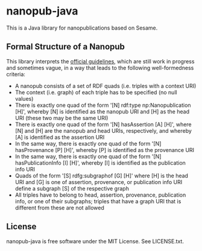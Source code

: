 nanopub-java
============

This is a Java library for nanopublications based on Sesame.


Formal Structure of a Nanopub
-----------------------------

This library interprets the [official guidelines](https://github.com/Nanopublication/Guidelines),
which are still work in progress and sometimes vague, in a way that leads to the following
well-formedness criteria:

- A nanopub consists of a set of RDF quads (i.e. triples with a context URI)
- The context (i.e. graph) of each triple has to be specified (no null values)
- There is exactly one quad of the form '[N] rdf:type np:Nanopublication [H]', whereby [N] is
  identified as the nanopub URI and [H] as the head URI (these two may be the same URI)
- There is exactly one quad of the form '[N] hasAssertion [A] [H]', where [N] and [H] are the
  nanopub and head URIs, respectively, and whereby [A] is identified as the assertion URI
- In the same way, there is exactly one quad of the form '[N] hasProvenance [P] [H]', whereby
  [P] is identified as the provenance URI
- In the same way, there is exactly one quad of the form '[N] hasPublicationInfo [I] [H]',
  whereby [I] is identified as the publication info URI
- Quads of the form '[S] rdfg:subgraphof [G] [H]' where [H] is the head URI and [G] is one
  of assertion, provenance, or publication info URI define a subgraph [S] of the respective
  graph
- All triples have to belong to head, assertion, provenance, publication info, or one of their
  subgraphs; triples that have a graph URI that is different from these are not allowed


License
-------

nanopub-java is free software under the MIT License. See LICENSE.txt.
